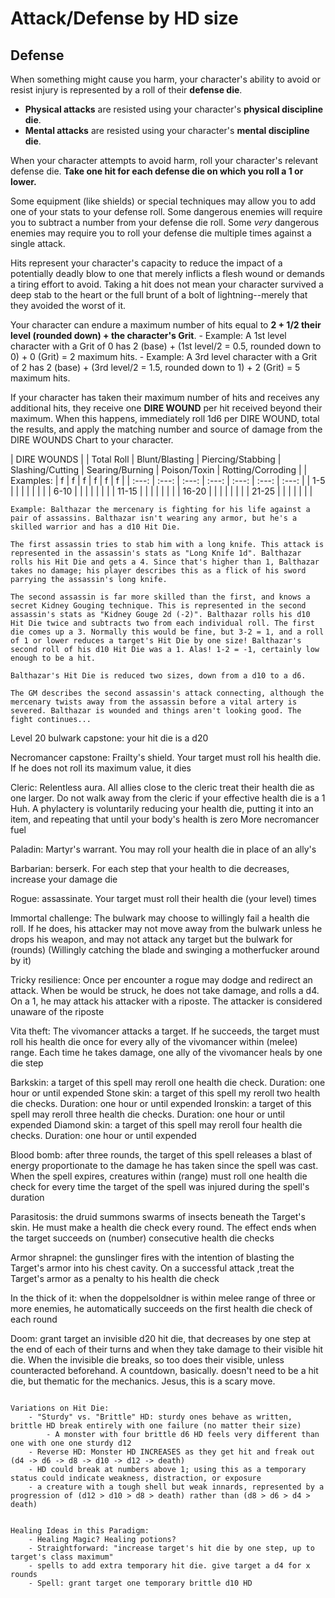 # Attack/Defense by HD size

## Defense

When something might cause you harm, your character's ability to avoid or resist injury is represented by a roll of their **defense die**. 
- **Physical attacks** are resisted using your character's **physical discipline die**.
- **Mental attacks** are resisted using your character's **mental discipline die**.

When your character attempts to avoid harm, roll your character's relevant defense die. **Take one hit for each defense die on which you roll a 1 or lower.**

Some equipment (like shields) or special techniques may allow you to add one of your stats to your defense roll. Some dangerous enemies will require you to subtract a number from your defense die roll. Some *very* dangerous enemies may require you to roll your defense die multiple times against a single attack.

Hits represent your character's capacity to reduce the impact of a potentially deadly blow to one that merely inflicts a flesh wound or demands a tiring effort to avoid. Taking a hit does not mean your character survived a deep stab to the heart or the full brunt of a bolt of lightning--merely that they avoided the worst of it. 

Your character can endure a maximum number of hits equal to **2 + 1/2 their level (rounded down) + the character's Grit**. 
	- Example: A 1st level character with a Grit of 0 has 2 (base) + (1st level/2 = 0.5, rounded down to 0) + 0 (Grit) = 2 maximum hits.
	- Example: A 3rd level character with a Grit of 2 has 2 (base) + (3rd level/2 = 1.5, rounded down to 1) + 2 (Grit) = 5 maximum hits.

If your character has taken their maximum number of hits and receives any additional hits, they receive one **DIRE WOUND** per hit received beyond their maximum. When this happens, immediately roll 1d6 per DIRE WOUND, total the results, and apply the matching number and source of damage from the DIRE WOUNDS Chart to your character.

| DIRE WOUNDS |
| Total Roll | Blunt/Blasting | Piercing/Stabbing | Slashing/Cutting | Searing/Burning | Poison/Toxin | Rotting/Corroding |
| Examples: | f | f | f | f | f | f | 
| :---: | :---: | :---: | :---: | :---: | :---: | :---: |
| 1-5  |   |   |   |   |   |   |
| 6-10 |   |   |   |   |   |   |
| 11-15 |   |   |   |   |   |   |
| 16-20 |   |   |   |   |   |   |
| 21-25 |   |   |   |   |   |   |



~~~~~~~~~~~~~~~~~~~~~~~~~~~~~~~~~~~~~~~~~~~~~~~~~~~~~~~~~~~~~~~~~~~~~~~~~~~~~~~~~~~~~~~~~~~~~~~~~~~~~~~~~~~~~~~
Example: Balthazar the mercenary is fighting for his life against a pair of assassins. Balthazar isn't wearing any armor, but he's a skilled warrior and has a d10 Hit Die.

The first assassin tries to stab him with a long knife. This attack is represented in the assassin's stats as "Long Knife 1d". Balthazar rolls his Hit Die and gets a 4. Since that's higher than 1, Balthazar takes no damage; his player describes this as a flick of his sword parrying the assassin's long knife.

The second assassin is far more skilled than the first, and knows a secret Kidney Gouging technique. This is represented in the second assassin's stats as "Kidney Gouge 2d (-2)". Balthazar rolls his d10 Hit Die twice and subtracts two from each individual roll. The first die comes up a 3. Normally this would be fine, but 3-2 = 1, and a roll of 1 or lower reduces a target's Hit Die by one size! Balthazar's second roll of his d10 Hit Die was a 1. Alas! 1-2 = -1, certainly low enough to be a hit.

Balthazar's Hit Die is reduced two sizes, down from a d10 to a d6.  

The GM describes the second assassin's attack connecting, although the mercenary twists away from the assassin before a vital artery is severed. Balthazar is wounded and things aren't looking good. The fight continues...  

~~~~~~~~~~~~~~~~~~~~~~~~~~~~~~~~~~~~~~~~~~~~~~~~~~~~~~~~~~~~~~~~~~~~~~~~~~~~~~~~~~~~~~~~~~~~~~~~~~~~~~~~~~~~~~~

Level 20 bulwark capstone: your hit die is a d20

Necromancer capstone: Frailty's shield. Your target must roll his health die. If he does not roll its maximum value, it dies

Cleric: Relentless aura. All allies close to the cleric treat their health die as one larger.
Do not walk away from the cleric if your effective health die is a 1
Huh. A phylactery is voluntarily reducing your health die, putting it into an item, and repeating that until your body's health is zero
More necromancer fuel

Paladin: Martyr's warrant. You may roll your health die in place of an ally's

Barbarian: berserk. For each step that your health to die decreases, increase your damage die

Rogue: assassinate. Your target must roll their health die (your level) times

Immortal challenge: The bulwark may choose to willingly fail a health die roll. If he does, his attacker may not move away from the bulwark unless he drops his weapon, and may not attack any target but the bulwark for (rounds)
(Willingly catching the blade and swinging a motherfucker around by it)

Tricky resilience: Once per encounter a rogue may dodge and redirect an attack. When be would be struck, he does not take damage, and rolls a d4. On a 1, he may attack his attacker with a riposte. The attacker is considered unaware of the riposte

Vita theft: The vivomancer attacks a target. If he succeeds, the target must roll his health die once for every ally of the vivomancer within (melee) range. Each time he takes damage, one ally of the vivomancer heals by one die step

Barkskin: a target of this spell may reroll one health die check. Duration: one hour or until expended
Stone skin: a target of this spell my reroll two health die checks. Duration: one hour or until expended
Ironskin: a target of this spell may reroll three health die checks. Duration: one hour or until expended
Diamond skin: a target of this spell may reroll four health die checks. Duration: one hour or until expended

Blood bomb: after three rounds, the target of this spell releases a blast of energy proportionate to the damage he has taken since the spell was cast. When the spell expires, creatures within (range) must roll one health die check for every time the target of the spell was injured during the spell's duration

Parasitosis: the druid summons swarms of insects beneath the Target's skin. He must make a health die check every round. The effect ends when the target succeeds on (number) consecutive health die checks

Armor shrapnel: the gunslinger fires with the intention of blasting the Target's armor into his chest cavity. On a successful attack ,treat the Target's armor as a penalty to his health die check

In the thick of it: when the doppelsoldner is within melee range of three or more enemies, he automatically succeeds on the first health die check of each round

Doom: grant target an invisible d20 hit die, that decreases by one step at the end of each of their turns and when they take damage to their visible hit die. When the invisible die breaks, so too does their visible, unless counteracted beforehand.
	A countdown, basically. doesn't need to be a hit die, but thematic for the mechanics. Jesus, this is a scary move.

~~~~~~~~~~~~~~~~~~~~~~~~~~~~~~~~~~~~~~~~~~~~~~~~~~~~~~~~~~~~~~~~~~~~~~~~~~~~~~~~~~~~~~~~~~~~~~~~~~~~~~~~~~~~~~~

Variations on Hit Die:
	- "Sturdy" vs. "Brittle" HD: sturdy ones behave as written, brittle HD break entirely with one failure (no matter their size)
		- A monster with four brittle d6 HD feels very different than one with one one sturdy d12
	- Reverse HD: Monster HD INCREASES as they get hit and freak out (d4 -> d6 -> d8 -> d10 -> d12 -> death)
	- HD could break at numbers above 1; using this as a temporary status could indicate weakness, distraction, or exposure
	- a creature with a tough shell but weak innards, represented by a progression of (d12 > d10 > d8 > death) rather than (d8 > d6 > d4 > death)


Healing Ideas in this Paradigm:
	- Healing Magic? Healing potions?
	- Straightforward: "increase target's hit die by one step, up to target's class maximum"
	- spells to add extra temporary hit die. give target a d4 for x rounds
	- Spell: grant target one temporary brittle d10 HD





